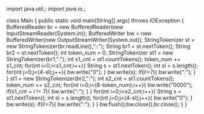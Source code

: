 import java.util.*;
import java.io.*;

class Main {
    public static void main(String[] args) throws IOException {
        BufferedReader br = new BufferedReader(new InputStreamReader(System.in));
        BufferedWriter bw = new BufferedWriter(new OutputStreamWriter(System.out));
        StringTokenizer st = new StringTokenizer(br.readLine(),"::");
        String br1 = st.nextToken();
        String br2 = st.nextToken();
        int token_num = 0;
        StringTokenizer st1 = new StringTokenizer(br1,":");
        int s1_cnt = st1.countTokens();
        token_num += s1_cnt;
        for(int i=0;i<s1_cnt;i++){
            String s = st1.nextToken();
            int sl = s.length();
            for(int j=0;j<(4-sl);j++){
                bw.write("0");
            }
            bw.write(s);
            if(i!=7){
                bw.write(":");
            }
        }
        st1 = new StringTokenizer(br2,":");
        int s2_cnt = st1.countTokens();
        token_num += s2_cnt;
        for(int i=0;i<(8-token_num);i++){
            bw.write("0000");
            if(s1_cnt + i != 7){
                bw.write(":");
            }
        }
        for(int i=0;i<s2_cnt;i++){
            String s = st1.nextToken();
            int sl = s.length();
            for(int j=0;j<(4-sl);j++){
                bw.write("0");
            }
            bw.write(s);
            if(i!=7){
                bw.write(":");
            }
        }
        bw.flush();bw.close();br.close();
    }
}